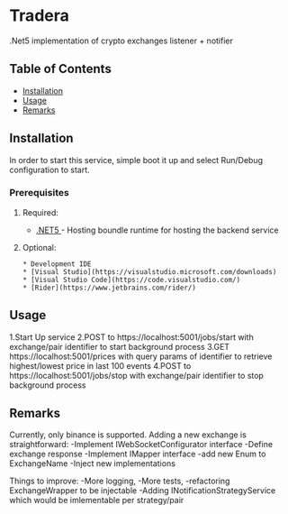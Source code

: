 # Tradera #

.Net5 implementation of crypto exchanges listener + notifier


## Table of Contents

- [Installation](#installation)
- [Usage](#usage)
- [Remarks](#remarks)

## Installation 

In order to start this service, simple boot it up and select Run/Debug configuration to start.

### Prerequisites

1. Required:
    * [.NET5 ](https://dotnet.microsoft.com/download/dotnet/5.0) - Hosting boundle runtime for hosting the backend service
2. Optional:
   
       * Development IDE
       * [Visual Studio](https://visualstudio.microsoft.com/downloads)
       * [Visual Studio Code](https://code.visualstudio.com/)
       * [Rider](https://www.jetbrains.com/rider/)


## Usage 

1.Start Up service
2.POST to https://localhost:5001/jobs/start with exchange/pair identifier to start background process
3.GET https://localhost:5001/prices with query params of identifier to retrieve highest/lowest price in last 100 events
4.POST to https://localhost:5001/jobs/stop with exchange/pair identifier to stop background process
    
## Remarks 

Currently, only binance is supported. Adding a new exchange is straightforward:
-Implement IWebSocketConfigurator interface
-Define exchange response
-Implement IMapper interface
-add new Enum to ExchangeName
-Inject new implementations

Things to improve:
-More logging,
-More tests,
-refactoring ExchangeWrapper to be injectable
-Adding INotificationStrategyService which would be imlementable per strategy/pair

